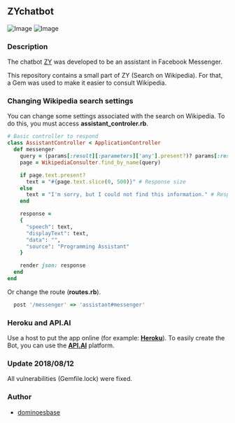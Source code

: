## ZYchatbot 
![Image](https://img.shields.io/badge/Ruby-2.3.1-green.svg)
![Image](https://img.shields.io/badge/Rails-5.0.1-green.svg)

### Description

The chatbot [ZY](https://dominoesbase.github.io/ZYchatbot-wikipedia/) was developed to be an assistant in Facebook Messenger.

This repository contains a small part of ZY (Search on Wikipedia). For that, a Gem was used to make it easier to consult Wikipedia.

### Changing Wikipedia search settings

You can change some settings associated with the search on Wikipedia. To do this, you must access **assistant_controler.rb**.

```ruby
# Basic controller to respond
class AssistantController < ApplicationController
  def messenger
    query = (params[:result][:parameters]['any'].present?)? params[:result][:parameters]['any'] : "Ruby On Rails"
    page = WikipediaConsulter.find_by_name(query)

    if page.text.present?
      text = "#{page.text.slice(0, 500)}" # Response size
    else
      text = "I'm sorry, but I could not find this information." # Response error
    end

    response =
    {
      "speech": text,
      "displayText": text,
      "data": "",
      "source": "Programming Assistant"
    }

    render json: response
  end
end
```
Or change the route (**routes.rb**).
```ruby
  post '/messenger' => 'assistant#messenger'
```

### Heroku and API.AI
Use a host to put the app online (for example:
**[Heroku](https://devcenter.heroku.com/articles/getting-started-with-ruby#set-up)**).
To easily create the Bot, you can use the **[API.AI](https://api.ai)** platform.

### Update 2018/08/12
All vulnerabilities (Gemfile.lock) were fixed.



### Author

* [dominoesbase](https://twitter.com/jorgedominoes)


